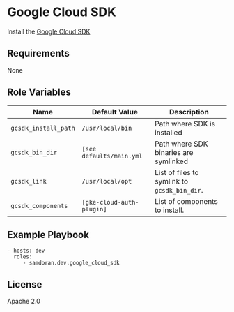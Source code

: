 Google Cloud SDK
================

Install the [Google Cloud SDK](https://cloud.google.com/sdk/docs/install)

Requirements
------------

None

Role Variables
--------------
| Name              | Default Value       | Description          |
|-------------------|---------------------|----------------------|
| `gcsdk_install_path` | `/usr/local/bin` | Path where SDK is installed |
| `gcsdk_bin_dir` | `[see defaults/main.yml` | Path where SDK binaries are symlinked |
| `gcsdk_link` | `/usr/local/opt` | List of files to symlink to `gcsdk_bin_dir`. |
| `gcsdk_components` | `[gke-cloud-auth-plugin]` | List of components to install. |


Example Playbook
----------------

    - hosts: dev
      roles:
         - samdoran.dev.google_cloud_sdk


License
-------

Apache 2.0
